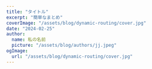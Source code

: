 ```yaml
---
title: "タイトル"
excerpt: "簡単なまとめ"
coverImage: "/assets/blog/dynamic-routing/cover.jpg"
date: "2024-02-25"
author:
  name: 私の名前
  picture: "/assets/blog/authors/jj.jpeg"
ogImage:
  url: "/assets/blog/dynamic-routing/cover.jpg"
---
```



